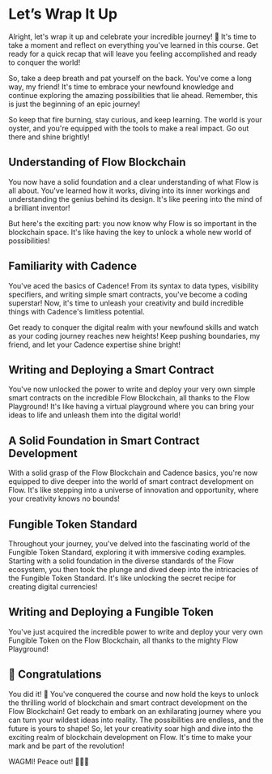 # Let’s Wrap It Up

Alright, let's wrap it up and celebrate your incredible journey! 🎉 It's time to take a moment and reflect on everything you've learned in this course. Get ready for a quick recap that will leave you feeling accomplished and ready to conquer the world!

So, take a deep breath and pat yourself on the back. You've come a long way, my friend! It's time to embrace your newfound knowledge and continue exploring the amazing possibilities that lie ahead. Remember, this is just the beginning of an epic journey!

So keep that fire burning, stay curious, and keep learning. The world is your oyster, and you're equipped with the tools to make a real impact. Go out there and shine brightly!

## Understanding of Flow Blockchain

You now have a solid foundation and a clear understanding of what Flow is all about. You've learned how it works, diving into its inner workings and understanding the genius behind its design. It's like peering into the mind of a brilliant inventor!

But here's the exciting part: you now know why Flow is so important in the blockchain space. It's like having the key to unlock a whole new world of possibilities!

## Familiarity with Cadence

You've aced the basics of Cadence! From its syntax to data types, visibility specifiers, and writing simple smart contracts, you've become a coding superstar! Now, it's time to unleash your creativity and build incredible things with Cadence's limitless potential.

Get ready to conquer the digital realm with your newfound skills and watch as your coding journey reaches new heights! Keep pushing boundaries, my friend, and let your Cadence expertise shine bright!

## Writing and Deploying a Smart Contract

You've now unlocked the power to write and deploy your very own simple smart contracts on the incredible Flow Blockchain, all thanks to the Flow Playground! It's like having a virtual playground where you can bring your ideas to life and unleash them into the digital world!

## A Solid Foundation in Smart Contract Development

With a solid grasp of the Flow Blockchain and Cadence basics, you're now equipped to dive deeper into the world of smart contract development on Flow. It's like stepping into a universe of innovation and opportunity, where your creativity knows no bounds!

## Fungible Token Standard

Throughout your journey, you've delved into the fascinating world of the Fungible Token Standard, exploring it with immersive coding examples. Starting with a solid foundation in the diverse standards of the Flow ecosystem, you then took the plunge and dived deep into the intricacies of the Fungible Token Standard. It's like unlocking the secret recipe for creating digital currencies!

## Writing and Deploying a Fungible Token

You've just acquired the incredible power to write and deploy your very own Fungible Token on the Flow Blockchain, all thanks to the mighty Flow Playground!

## 🎊 Congratulations

You did it! 💪 You've conquered the course and now hold the keys to unlock the thrilling world of blockchain and smart contract development on the Flow Blockchain! Get ready to embark on an exhilarating journey where you can turn your wildest ideas into reality. The possibilities are endless, and the future is yours to shape! So, let your creativity soar high and dive into the exciting realm of blockchain development on Flow. It's time to make your mark and be part of the revolution!

WAGMI! Peace out! ✌🏻🔮

